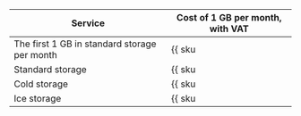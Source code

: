 | Service | Cost of 1 GB per month, with VAT |
| --- | --- |
| The first 1 GB in standard storage per month | {{ sku|KZT|storage.bucket.used_space.standard|month|string }} |
| Standard storage | {{ sku|KZT|storage.bucket.used_space.standard|pricingRate.720|month|string }} |
| Cold storage | {{ sku|KZT|storage.bucket.used_space.cold|month|string }} |
| Ice storage | {{ sku|KZT|storage.bucket.used_space.ice|month|string }} |